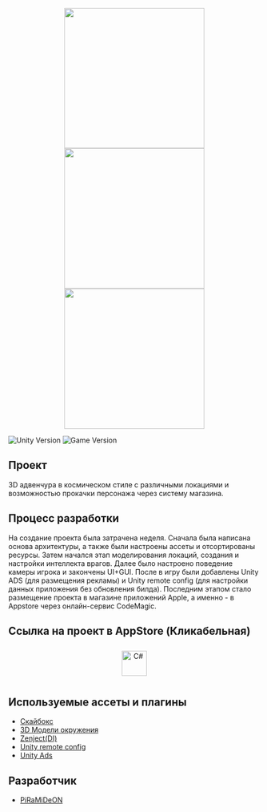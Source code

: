 <p align="center">
      <img src='https://github.com/PiRaMiDeON/LuckyJackie-AppStore-/blob/main/Imgs/1.jpg' width = 280>
      <img src='https://github.com/PiRaMiDeON/LuckyJackie-AppStore-/blob/main/Imgs/2.jpg' width = 280>
      <img src='https://github.com/PiRaMiDeON/LuckyJackie-AppStore-/blob/main/Imgs/3.jpg' width = 280>
</p>

<p align="left">
    <img src="https://img.shields.io/badge/Engine-2022-blueviolet" alt="Unity Version">
    <img src="https://img.shields.io/badge/Version-Beta-green" alt="Game Version">
</p>

## Проект

3D адвенчура в космическом стиле с различными локациями и возможностью прокачки персонажа через систему магазина.

## Процесс разработки

На создание проекта была затрачена неделя. Сначала была написана основа архитектуры, а также были настроены ассеты и отсортированы ресурсы. Затем начался этап моделирования локаций, создания и настройки интеллекта врагов. Далее было настроено поведение камеры игрока и закончены UI+GUI. После в игру были добавлены Unity ADS (для размещения рекламы) и Unity remote config (для настройки данных приложения без обновления билда).
Последним этапом стало размещение проекта в магазине приложений Apple, а именно - в Appstore через онлайн-сервис CodeMagic.

## Ссылка на проект в AppStore (Кликабельная)

<p align="center"> 
      <p align="center">
<a href="https://apps.apple.com/app/lucky-jackie/id6692075885" target="_blank"><img style="margin: 10px" 
src="https://kid-street.ru/wp-content/uploads/2020/03/appstore.png" alt="C#" height="50" /></a>
</p>

## Используемые ассеты и плагины

- [Скайбокс](https://assetstore.unity.com/packages/2d/textures-materials/deep-space-skybox-pack-11056)
- [3D Модели окружения](https://assetstore.unity.com/packages/3d/environments/sci-fi/sci-fi-styled-modular-pack-82913)
- [Zenject(DI)](https://assetstore.unity.com/packages/tools/utilities/extenject-dependency-injection-ioc-157735)
- [Unity remote config](https://unity.com/ru/products/remote-config)
- [Unity Ads](https://unity.com/ru/products/unity-ads)
  
## Разработчик

- [PiRaMiDeON](https://github.com/PiRaMiDeON)
